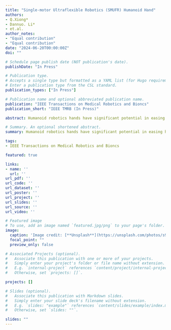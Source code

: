 ```yaml
---
title: "Single-motor Ultraflexible Robotics (SMUFR) Humanoid Hand"
authors:
- Q.Xiong*
- Dannuo. Li*
- et.al.
author_notes:
- "Equal contribution"
- "Equal contribution"
date: "2024-06-20T00:00:00Z"
doi: ""

# Schedule page publish date (NOT publication's date).
publishDate: "In Press"

# Publication type.
# Accepts a single type but formatted as a YAML list (for Hugo requirements).
# Enter a publication type from the CSL standard.
publication_types: ["In Press"]

# Publication name and optional abbreviated publication name.
publication: "IEEE Transactions on Medical Robotics and Bioncs"
publication_short: "IEEE TMRB (In Press)"

abstract: Humanoid robotics hands have significant potential in easing human burden and augmenting human labour. This paper introduces the SMUFR hand, a compliant and dexterous robotics humanoid hand powered by tendon-driven mechanisms, and features flexible beam-based bending joints serving as rotary joints with bidirectional bending compliance that ensure safety during human-robot interaction. Despite its light weight of only 363 g without remote transmission and actuation components, the SMUFR hand can grasp and support loads of up to 4.2 kg in various orientations, manipulate objects of different sizes and shapes, and even operate underwater. Of particular note is the SMUFR hand's lightweight and compact one-to-more actuation system, comprising six rotary pneumatic clutches (RPC) for six acttive Degrees of Freedom (DoFs), all powered by a single motor.

# Summary. An optional shortened abstract.
summary: Humanoid robotics hands have significant potential in easing human burden and augmenting human labour. This paper introduces the SMUFR hand, a compliant and dexterous robotics humanoid hand powered by tendon-driven mechanisms, and features flexible beam-based bending joints serving as rotary joints with bidirectional bending compliance that ensure safety during human-robot interaction.

tags:
- IEEE Transactions on Medical Robotics and Bioncs

featured: true

links:
- name: ''
  url: ''
url_pdf: ''
url_code: ''
url_dataset: ''
url_poster: ''
url_project: ''
url_slides: ''
url_source: ''
url_video: ''

# Featured image
# To use, add an image named `featured.jpg/png` to your page's folder. 
image:
  caption: 'Image credit: [**Unsplash**](https://unsplash.com/photos/s9CC2SKySJM)'
  focal_point: ""
  preview_only: false

# Associated Projects (optional).
#   Associate this publication with one or more of your projects.
#   Simply enter your project's folder or file name without extension.
#   E.g. `internal-project` references `content/project/internal-project/index.md`.
#   Otherwise, set `projects: []`.

projects: []

# Slides (optional).
#   Associate this publication with Markdown slides.
#   Simply enter your slide deck's filename without extension.
#   E.g. `slides: "example"` references `content/slides/example/index.md`.
#   Otherwise, set `slides: ""`.

slides: ""
---
```


